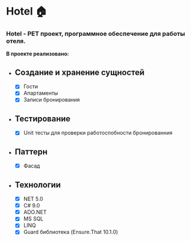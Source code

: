 # Hotel :house:

### Hotel - PET проект, программное обеспечение для работы отеля. 
__В проекте реализовано:__
-  ## Создание и хранение сущностей
    - [X] Гости
    - [X] Апартаменты
    - [X] Записи бронирования

 - ## Тестирование
    - [X] Unit тесты для проверки работоспобности бронированния

 - ##  Паттерн
    - [X] Фасад

 - ## Технологии
    - [X] NET 5.0
    - [X] C# 9.0
    - [X] ADO.NET
    - [X] MS SQL
    - [X] LINQ
    - [X] Guard библиотека (Ensure.That 10.1.0)
